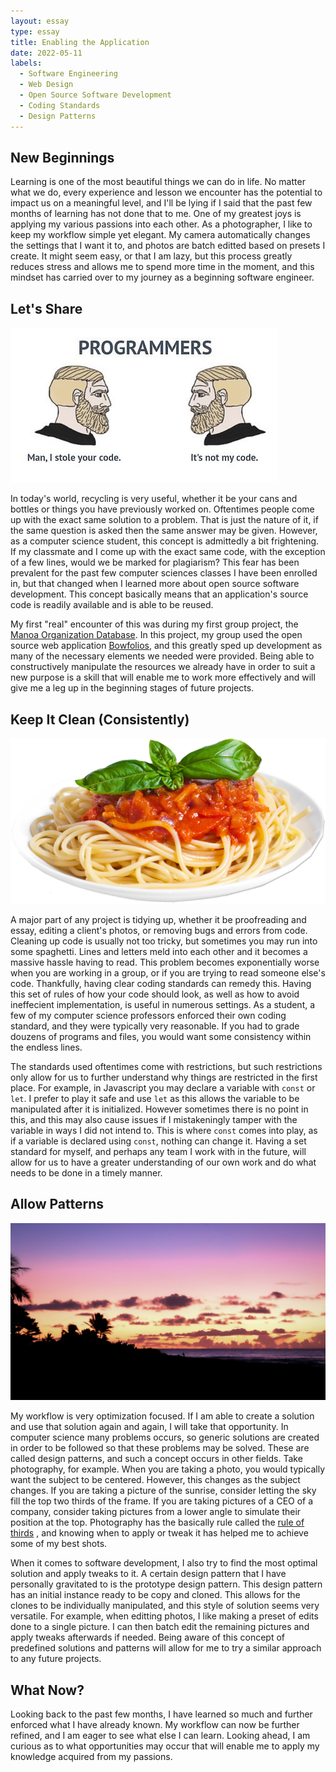 ```yaml
---
layout: essay
type: essay
title: Enabling the Application
date: 2022-05-11
labels:
  - Software Engineering
  - Web Design
  - Open Source Software Development
  - Coding Standards
  - Design Patterns
---
```


## New Beginnings

Learning is one of the most beautiful things we can do in life. No matter what we do, every 
experience and lesson we encounter has the potential to impact us on a meaningful level, and 
I'll be lying if I said that the past few months of learning has not done that to me. One of my 
greatest joys is applying my various passions into each other. As a photographer, I like to keep 
my workflow simple yet elegant. My camera automatically changes the settings that I want it to, 
and photos are batch editted based on presets I create. It might seem easy, or that I am lazy, 
but this process greatly reduces stress and allows me to spend more time in the moment, and this 
mindset has carried over to my journey as a beginning software engineer.

## Let's Share

<img class="ui middle centered image" src="../images/its-not-my-code.jpg">

In today's world, recycling is very useful, whether it be your cans and bottles or things you 
have previously worked on. Oftentimes people come up with the exact same solution to a problem. 
That is just the nature of it, if the same question is asked then the same answer may be given. 
However, as a computer science student, this concept is admittedly a bit frightening. If my 
classmate and I come up with the exact same code, with the exception of a few lines, would we be 
marked for plagiarism? This fear has been prevalent for the past few computer sciences classes I 
have been enrolled in, but that changed when I learned more about open source software 
development. This concept basically means that an application's source code is readily available 
and is able to be reused. 

My first "real" encounter of this was during my first group project, the [Manoa Organization Database](https://justinjandoc.github.io/projects/manoa-organization-database).
In this project, my group used the open source web application [Bowfolios](https://bowfolios.github.io/), and this greatly sped up development as many of the necessary elements we needed were provided.
Being able to constructively manipulate the resources we already have in order to suit a new 
purpose is a skill that will enable me to work more effectively and will give me a leg up in the 
beginning stages of future projects.

## Keep It Clean (Consistently)

<img class="ui medium right floated image" src="../images/spaghetti-code.png">

A major part of any project is tidying up, whether it be proofreading and essay, editing a 
client's photos, or removing bugs and errors from code. Cleaning up code is usually not too 
tricky, but sometimes you may run into some spaghetti. Lines and letters meld into each other 
and it becomes a massive hassle having to read. This problem becomes exponentially worse when 
you are working in a group, or if you are trying to read someone else's code. Thankfully, having 
clear coding standards can remedy this. Having this set of rules of how your code should look, 
as well as how to avoid ineffecient implementation, is useful in numerous settings. As a student,
a few of my computer science professors enforced their own coding standard, and they were 
typically very reasonable. If you had to grade douzens of programs and files, you would want 
some consistency within the endless lines. 

The standards used oftentimes come with restrictions, 
but such restrictions only allow for us to further understand why things are restricted in the 
first place. For example, in Javascript you may declare a variable with `const` or `let`.
I prefer to play it safe and use `let` as this allows the variable to be manipulated after it is 
initialized. However sometimes there is no point in this, and this may also cause issues if I 
mistakeningly tamper with the variable in ways I did not intend to. This is where `const` comes 
into play, as if a variable is declared using `const`, nothing can change it. Having a set 
standard for myself, and perhaps any team I work with in the future, will allow for us to have a 
greater understanding of our own work and do what needs to be done in a timely manner. 

## Allow Patterns

<img class="ui medium left floated image" src="../images/scam.jpg">

My workflow is very optimization focused. If I am able to create a solution and use that 
solution again and again, I will take that opportunity. In computer science many problems 
occurs, so generic solutions are created in order to be followed so that these problems may be 
solved. These are called design patterns, and such a concept occurs in other fields. Take 
photography, for example. When you are taking a photo, you would typically want the subject to 
be centered. However, this changes as the subject changes. If you are taking a picture of the 
sunrise, consider letting the sky fill the top two thirds of the frame. If you are taking 
pictures of a CEO of a company, consider taking pictures from a lower angle to simulate their 
position at the top. Photography has the basically rule called the [rule of thirds](https://digital-photography-school.com/rule-of-thirds/)
, and knowing when to apply or tweak it has helped me to achieve some of my best shots. 

When it comes to software development, I also try to find the most optimal solution and apply 
tweaks to it. A certain design pattern that I have personally gravitated to is the prototype 
design pattern. This design pattern has an initial instance ready to be copy and cloned. This 
allows for the clones to be individually manipulated, and this style of solution seems very 
versatile. For example, when editting photos, I like making a preset of edits done to a single 
picture. I can then batch edit the remaining pictures and apply tweaks afterwards if needed. 
Being aware of this concept of predefined solutions and patterns will allow for me to try a 
similar approach to any future projects.

## What Now?

Looking back to the past few months, I have learned so much and further enforced what I have 
already known. My workflow can now be further refined, and I am eager to see what else I can 
learn. Looking ahead, I am curious as to what opportunities may occur that will enable me to 
apply my knowledge acquired from my passions.
